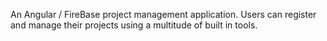 An Angular / FireBase project management application. Users can register and manage their projects using a multitude of built in tools.
